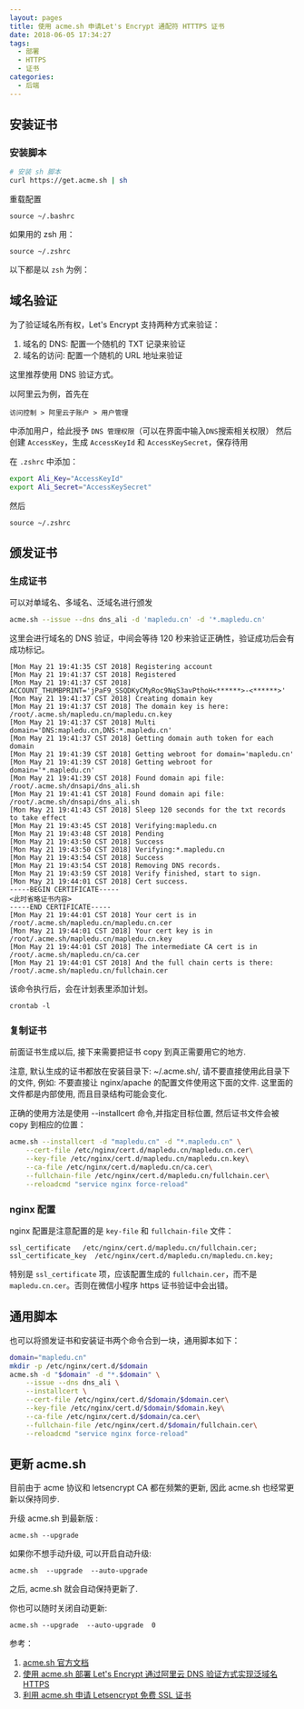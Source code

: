 ```yaml
---
layout: pages
title: 使用 acme.sh 申请Let's Encrypt 通配符 HTTTPS 证书
date: 2018-06-05 17:34:27
tags: 
  - 部署
  - HTTPS
  - 证书
categories:
  - 后端
---
```


## 安装证书

### 安装脚本

```bash
# 安装 sh 脚本
curl https://get.acme.sh | sh
```

重载配置

```
source ~/.bashrc
```

如果用的 zsh 用：

```
source ~/.zshrc
```

以下都是以 `zsh` 为例：

<!-- more -->

## 域名验证

为了验证域名所有权，Let's Encrypt 支持两种方式来验证：

1.  域名的 DNS: 配置一个随机的 TXT 记录来验证
2.  域名的访问: 配置一个随机的 URL 地址来验证

这里推荐使用 DNS 验证方式。

以阿里云为例，首先在

```
访问控制 > 阿里云子账户 > 用户管理
```

中添加用户，给此授予 `DNS 管理权限`（可以在界面中输入`DNS`搜索相关权限）
然后创建 `AccessKey`，生成 `AccessKeyId` 和 `AccessKeySecret`，保存待用

在 `.zshrc` 中添加：

```bash
export Ali_Key="AccessKeyId"
export Ali_Secret="AccessKeySecret"
```

然后

```
source ~/.zshrc
```

## 颁发证书

### 生成证书

可以对单域名、多域名、泛域名进行颁发

```bash
acme.sh --issue --dns dns_ali -d 'mapledu.cn' -d '*.mapledu.cn'
```

这里会进行域名的 DNS 验证，中间会等待 120 秒来验证正确性，验证成功后会有成功标记。

```
[Mon May 21 19:41:35 CST 2018] Registering account
[Mon May 21 19:41:37 CST 2018] Registered
[Mon May 21 19:41:37 CST 2018] ACCOUNT_THUMBPRINT='jPaF9_SSQDKyCMyRoc9NqS3avPthoH<******>-<******>'
[Mon May 21 19:41:37 CST 2018] Creating domain key
[Mon May 21 19:41:37 CST 2018] The domain key is here: /root/.acme.sh/mapledu.cn/mapledu.cn.key
[Mon May 21 19:41:37 CST 2018] Multi domain='DNS:mapledu.cn,DNS:*.mapledu.cn'
[Mon May 21 19:41:37 CST 2018] Getting domain auth token for each domain
[Mon May 21 19:41:39 CST 2018] Getting webroot for domain='mapledu.cn'
[Mon May 21 19:41:39 CST 2018] Getting webroot for domain='*.mapledu.cn'
[Mon May 21 19:41:39 CST 2018] Found domain api file: /root/.acme.sh/dnsapi/dns_ali.sh
[Mon May 21 19:41:41 CST 2018] Found domain api file: /root/.acme.sh/dnsapi/dns_ali.sh
[Mon May 21 19:41:43 CST 2018] Sleep 120 seconds for the txt records to take effect
[Mon May 21 19:43:45 CST 2018] Verifying:mapledu.cn
[Mon May 21 19:43:48 CST 2018] Pending
[Mon May 21 19:43:50 CST 2018] Success
[Mon May 21 19:43:50 CST 2018] Verifying:*.mapledu.cn
[Mon May 21 19:43:54 CST 2018] Success
[Mon May 21 19:43:54 CST 2018] Removing DNS records.
[Mon May 21 19:43:59 CST 2018] Verify finished, start to sign.
[Mon May 21 19:44:01 CST 2018] Cert success.
-----BEGIN CERTIFICATE-----
<此时省略证书内容>
-----END CERTIFICATE-----
[Mon May 21 19:44:01 CST 2018] Your cert is in  /root/.acme.sh/mapledu.cn/mapledu.cn.cer
[Mon May 21 19:44:01 CST 2018] Your cert key is in  /root/.acme.sh/mapledu.cn/mapledu.cn.key
[Mon May 21 19:44:01 CST 2018] The intermediate CA cert is in  /root/.acme.sh/mapledu.cn/ca.cer
[Mon May 21 19:44:01 CST 2018] And the full chain certs is there:  /root/.acme.sh/mapledu.cn/fullchain.cer
```

该命令执行后，会在计划表里添加计划。

```
crontab -l
```

### 复制证书

前面证书生成以后, 接下来需要把证书 copy 到真正需要用它的地方.

注意, 默认生成的证书都放在安装目录下: ~/.acme.sh/, 请不要直接使用此目录下的文件,
例如: 不要直接让 nginx/apache 的配置文件使用这下面的文件. 这里面的文件都是内部使用,
而且目录结构可能会变化.

正确的使用方法是使用 --installcert 命令,并指定目标位置, 然后证书文件会被 copy 到相应的位置：

```bash
acme.sh --installcert -d "mapledu.cn" -d "*.mapledu.cn" \
    --cert-file /etc/nginx/cert.d/mapledu.cn/mapledu.cn.cer\
    --key-file /etc/nginx/cert.d/mapledu.cn/mapledu.cn.key\
    --ca-file /etc/nginx/cert.d/mapledu.cn/ca.cer\
    --fullchain-file /etc/nginx/cert.d/mapledu.cn/fullchain.cer\
    --reloadcmd "service nginx force-reload"
```

### nginx 配置

nginx 配置是注意配置的是 `key-file` 和 `fullchain-file` 文件：

```
ssl_certificate   /etc/nginx/cert.d/mapledu.cn/fullchain.cer;
ssl_certificate_key  /etc/nginx/cert.d/mapledu.cn/mapledu.cn.key;
```

特别是 `ssl_certificate` 项，应该配置生成的 `fullchain.cer`，而不是 `mapledu.cn.cer`。否则在微信小程序 https 证书验证中会出错。

## 通用脚本

也可以将颁发证书和安装证书两个命令合到一块，通用脚本如下：

```bash
domain="mapledu.cn"
mkdir -p /etc/nginx/cert.d/$domain
acme.sh -d "$domain" -d "*.$domain" \
    --issue --dns dns_ali \
    --installcert \
    --cert-file /etc/nginx/cert.d/$domain/$domain.cer\
    --key-file /etc/nginx/cert.d/$domain/$domain.key\
    --ca-file /etc/nginx/cert.d/$domain/ca.cer\
    --fullchain-file /etc/nginx/cert.d/$domain/fullchain.cer\
    --reloadcmd "service nginx force-reload"
```

## 更新 acme.sh

目前由于 acme 协议和 letsencrypt CA 都在频繁的更新, 因此 acme.sh 也经常更新以保持同步.

升级 acme.sh 到最新版 :

```
acme.sh --upgrade
```

如果你不想手动升级, 可以开启自动升级:

```
acme.sh  --upgrade  --auto-upgrade
```

之后, acme.sh 就会自动保持更新了.

你也可以随时关闭自动更新:

```
acme.sh --upgrade  --auto-upgrade  0
```

参考：

1.  [acme.sh 官方文档](https://github.com/Neilpang/acme.sh/wiki/%E8%AF%B4%E6%98%8E)
2.  [使用 acme.sh 部署 Let's Encrypt 通过阿里云 DNS 验证方式实现泛域名 HTTPS](http://frontenddev.org/article/use-acme-sh-deployment-let-s-encrypt-by-ali-cloud-dns-generic-domain-https-authentication.html)
3.  [利用 acme.sh 申请 Letsencrypt 免费 SSL 证书](https://blog.neroxps.cn/2018/03/17/acme/)
